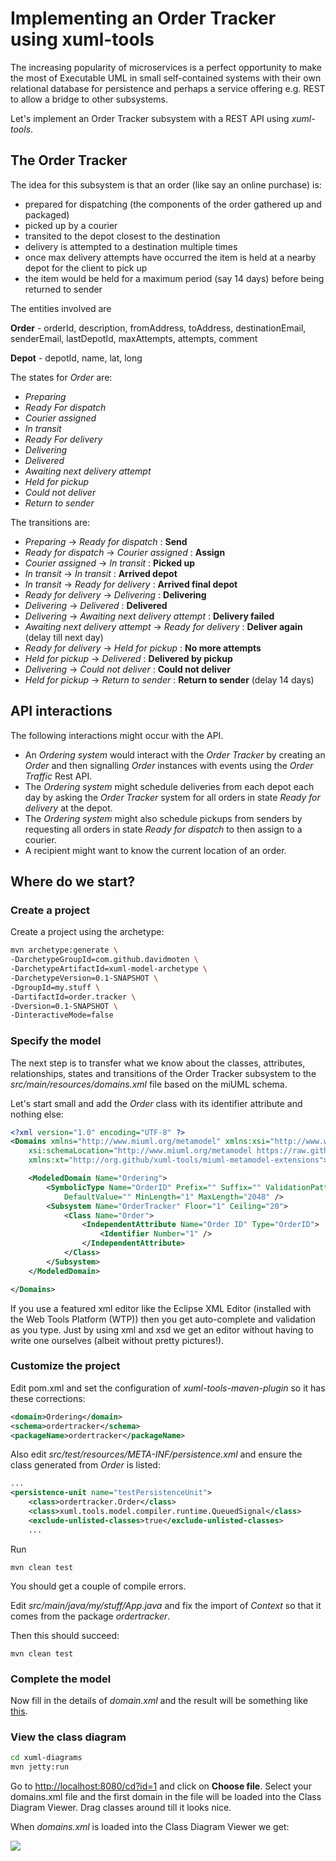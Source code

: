 Implementing an Order Tracker using xuml-tools
===============================================

The increasing popularity of microservices is a perfect opportunity to make the most of Executable UML in small self-contained systems with their own relational database for persistence and perhaps a service offering e.g. REST to allow a bridge to other subsystems.

Let's implement an Order Tracker subsystem with a REST API using *xuml-tools*.

The Order Tracker
-------------------
The idea for this subsystem is that an order (like say an online purchase) is:

* prepared for dispatching (the components of the order gathered up and packaged)
* picked up by a courier
* transited to the depot closest to the destination
* delivery is attempted to a destination multiple times
* once max delivery attempts have occurred the item is held at a nearby depot for the client to pick up
* the item would be held for a maximum period (say 14 days) before being returned to sender

The entities involved are 

**Order** - orderId, description, fromAddress, toAddress, destinationEmail, senderEmail, lastDepotId, maxAttempts, attempts, comment

**Depot** - depotId, name, lat, long

The states for *Order* are:

* *Preparing*
* *Ready For dispatch*
* *Courier assigned*
* *In transit*
* *Ready For delivery*
* *Delivering*
* *Delivered*
* *Awaiting next delivery attempt*
* *Held for pickup*
* *Could not deliver*
* *Return to sender*

The transitions are:

* *Preparing* -> *Ready for dispatch* : **Send**
* *Ready for dispatch* -> *Courier assigned* : **Assign**
* *Courier assigned* -> *In transit* : **Picked up**
* *In transit* -> *In transit* : **Arrived depot**
* *In transit* -> *Ready for delivery* : **Arrived final depot**
* *Ready for delivery* -> *Delivering* : **Delivering**
* *Delivering* -> *Delivered* : **Delivered**
* *Delivering* -> *Awaiting next delivery attempt* : **Delivery failed** 
* *Awaiting next delivery attempt* -> *Ready for delivery* : **Deliver again** (delay till next day)
* *Ready for delivery* -> *Held for pickup* : **No more attempts**
* *Held for pickup* -> *Delivered* : **Delivered by pickup**
* *Delivering* -> *Could not deliver* : **Could not deliver**
* *Held for pickup* -> *Return to sender* : **Return to sender** (delay 14 days)

API interactions
------------------
The following interactions might occur with the API.

* An *Ordering system* would interact with the *Order Tracker* by creating an *Order* and then signalling *Order* instances with events using the *Order Traffic* Rest API.
* The *Ordering system* might schedule deliveries from each depot each day by asking the *Order Tracker* system for all orders in state *Ready for delivery* at the depot.
* The *Ordering system* might also schedule pickups from senders by requesting all orders in state *Ready for dispatch* to then assign to a courier.
* A recipient might want to know the current location of an order.

Where do we start?
-------------------

### Create a project
Create a project using the archetype:

```bash
mvn archetype:generate \
-DarchetypeGroupId=com.github.davidmoten \
-DarchetypeArtifactId=xuml-model-archetype \
-DarchetypeVersion=0.1-SNAPSHOT \
-DgroupId=my.stuff \
-DartifactId=order.tracker \
-Dversion=0.1-SNAPSHOT \
-DinteractiveMode=false
```

### Specify the model
The next step is to transfer what we know about the classes, attributes, relationships, states and transitions of the Order Tracker subsystem to the *src/main/resources/domains.xml* file based on the miUML schema.

Let's start small and add the *Order* class with its identifier attribute and nothing else:

```xml
<?xml version="1.0" encoding="UTF-8" ?>
<Domains xmlns="http://www.miuml.org/metamodel" xmlns:xsi="http://www.w3.org/2001/XMLSchema-instance"
    xsi:schemaLocation="http://www.miuml.org/metamodel https://raw.github.com/davidmoten/xuml-tools/master/miuml-jaxb/src/main/resources/miuml-metamodel.xsd  http://org.github/xuml-tools/miuml-metamodel-extensions https://raw.github.com/davidmoten/xuml-tools/master/miuml-jaxb/src/main/resources/xuml-tools-miuml-metamodel-extensions.xsd"
    xmlns:xt="http://org.github/xuml-tools/miuml-metamodel-extensions">

    <ModeledDomain Name="Ordering">
        <SymbolicType Name="OrderID" Prefix="" Suffix="" ValidationPattern=".*"
            DefaultValue="" MinLength="1" MaxLength="2048" />
        <Subsystem Name="OrderTracker" Floor="1" Ceiling="20">
            <Class Name="Order">
                <IndependentAttribute Name="Order ID" Type="OrderID">
                    <Identifier Number="1" />
                </IndependentAttribute>
            </Class>
        </Subsystem>
    </ModeledDomain>

</Domains>
```

If you use a featured xml editor like the Eclipse XML Editor (installed with the Web Tools Platform (WTP)) then you get auto-complete and validation as you type. Just by using xml and xsd we get an editor without having to write one ourselves (albeit without pretty pictures!).

### Customize the project

Edit pom.xml and set the configuration of *xuml-tools-maven-plugin* so it has these corrections:

```xml
<domain>Ordering</domain>
<schema>ordertracker</schema>
<packageName>ordertracker</packageName>
```

Also edit *src/test/resources/META-INF/persistence.xml* and ensure the class generated from *Order* is listed:

```xml
...
<persistence-unit name="testPersistenceUnit">
	<class>ordertracker.Order</class>
	<class>xuml.tools.model.compiler.runtime.QueuedSignal</class>
	<exclude-unlisted-classes>true</exclude-unlisted-classes>
	...
```

Run

    mvn clean test

You should get a couple of compile errors. 

Edit *src/main/java/my/stuff/App.java* and fix the import of *Context* so that it comes from the package *ordertracker*.

Then this should succeed:

    mvn clean test

### Complete the model

Now fill in the details of *domain.xml* and the result will be something like [this](order-tracker/src/main/resources/domains.xml).

### View the class diagram

```bash
cd xuml-diagrams
mvn jetty:run
```

Go to [http://localhost:8080/cd?id=1](http://localhost:8080/cd?id=1) and click on **Choose file**. Select your domains.xml file and the first domain in the file will be loaded into the Class Diagram Viewer. Drag classes around till it looks nice.

When *domains.xml* is loaded into the Class Diagram Viewer we get:

<img src="https://raw.github.com/davidmoten/xuml-tools/master/src/docs/class-diagram-order-tracker.png">






